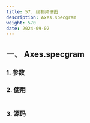 ```yaml
---
title: 57. 绘制频谱图
description: Axes.specgram
weight: 570
date: 2024-09-02
---
```

<style>
th, td {
  border: 1px solid rgb(190, 190, 190);
}
</style>


## 一、 Axes.specgram


### 1. 参数




### 2. 使用



```python


```


### 3. 源码
```python

```




